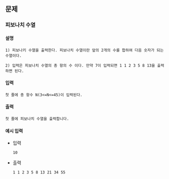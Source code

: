 ## 문제

###  피보나치 수열

#### 설명
```
1) 피보나키 수열을 출력한다. 피보나치 수열이란 앞의 2개의 수를 합하여 다음 숫자가 되는 수열이다.

2) 입력은 피보나치 수열의 총 항의 수 이다. 만약 7이 입력되면 1 1 2 3 5 8 13을 출력하면 된다.
```

#### 입력
```
첫 줄에 총 항수 N(3<=N<=45)이 입력된다.
```

#### 출력
```
첫 줄에 피보나치 수열을 출력합니다.
```

#### 예시 입력
- 입력
    ```
    10
    ```
- 출력
    ```
  1 1 2 3 5 8 13 21 34 55    
  ```
